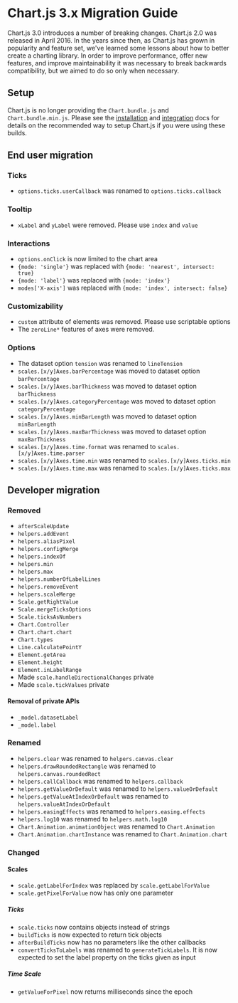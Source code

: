 # Chart.js 3.x Migration Guide

Chart.js 3.0 introduces a number of breaking changes. Chart.js 2.0 was released in April 2016. In the years since then, as Chart.js has grown in popularity and feature set, we've learned some lessons about how to better create a charting library. In order to improve performance, offer new features, and improve maintainability it was necessary to break backwards compatibility, but we aimed to do so only when necessary.

## Setup

Chart.js is no longer providing the `Chart.bundle.js` and `Chart.bundle.min.js`. Please see the [installation](installation.md) and [integration](integration.md) docs for details on the recommended way to setup Chart.js if you were using these builds.

## End user migration

### Ticks

* `options.ticks.userCallback` was renamed to `options.ticks.callback`

### Tooltip

* `xLabel` and `yLabel` were removed. Please use `index` and `value`

### Interactions

* `options.onClick` is now limited to the chart area
* `{mode: 'single'}` was replaced with `{mode: 'nearest', intersect: true}`
* `{mode: 'label'}` was replaced with `{mode: 'index'}`
* `modes['X-axis']` was replaced with `{mode: 'index', intersect: false}`

### Customizability

* `custom` attribute of elements was removed. Please use scriptable options
* The `zeroLine*` features of axes were removed.

### Options

* The dataset option `tension` was renamed to `lineTension`
* `scales.[x/y]Axes.barPercentage` was moved to dataset option `barPercentage`
* `scales.[x/y]Axes.barThickness` was moved to dataset option `barThickness`
* `scales.[x/y]Axes.categoryPercentage` was moved to dataset option `categoryPercentage`
* `scales.[x/y]Axes.minBarLength` was moved to dataset option `minBarLength`
* `scales.[x/y]Axes.maxBarThickness` was moved to dataset option `maxBarThickness`
* `scales.[x/y]Axes.time.format` was renamed to `scales.[x/y]Axes.time.parser`
* `scales.[x/y]Axes.time.min` was renamed to `scales.[x/y]Axes.ticks.min`
* `scales.[x/y]Axes.time.max` was renamed to `scales.[x/y]Axes.ticks.max`

## Developer migration

### Removed

* `afterScaleUpdate`
* `helpers.addEvent`
* `helpers.aliasPixel`
* `helpers.configMerge`
* `helpers.indexOf`
* `helpers.min`
* `helpers.max`
* `helpers.numberOfLabelLines`
* `helpers.removeEvent`
* `helpers.scaleMerge`
* `Scale.getRightValue`
* `Scale.mergeTicksOptions`
* `Scale.ticksAsNumbers`
* `Chart.Controller`
* `Chart.chart.chart`
* `Chart.types`
* `Line.calculatePointY`
* `Element.getArea`
* `Element.height`
* `Element.inLabelRange`
* Made `scale.handleDirectionalChanges` private
* Made `scale.tickValues` private

#### Removal of private APIs

* `_model.datasetLabel`
* `_model.label`

### Renamed

* `helpers.clear` was renamed to `helpers.canvas.clear`
* `helpers.drawRoundedRectangle` was renamed to `helpers.canvas.roundedRect`
* `helpers.callCallback` was renamed to `helpers.callback`
* `helpers.getValueOrDefault` was renamed to `helpers.valueOrDefault`
* `helpers.getValueAtIndexOrDefault` was renamed to `helpers.valueAtIndexOrDefault`
* `helpers.easingEffects` was renamed to `helpers.easing.effects`
* `helpers.log10` was renamed to `helpers.math.log10`
* `Chart.Animation.animationObject` was renamed to `Chart.Animation`
* `Chart.Animation.chartInstance` was renamed to `Chart.Animation.chart`

### Changed

#### Scales

* `scale.getLabelForIndex` was replaced by `scale.getLabelForValue`
* `scale.getPixelForValue` now has only one parameter

##### Ticks

* `scale.ticks` now contains objects instead of strings
* `buildTicks` is now expected to return tick objects
* `afterBuildTicks` now has no parameters like the other callbacks
* `convertTicksToLabels` was renamed to `generateTickLabels`. It is now expected to set the label property on the ticks given as input

##### Time Scale

* `getValueForPixel` now returns milliseconds since the epoch
